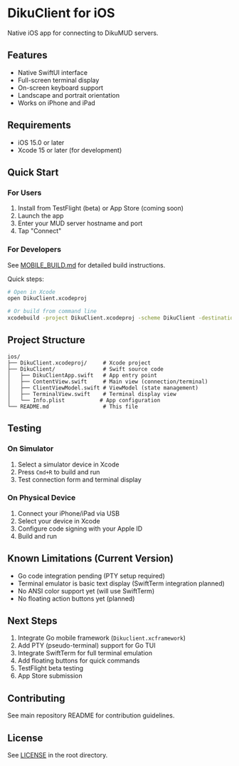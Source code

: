 # DikuClient for iOS

Native iOS app for connecting to DikuMUD servers.

## Features

- Native SwiftUI interface
- Full-screen terminal display
- On-screen keyboard support
- Landscape and portrait orientation
- Works on iPhone and iPad

## Requirements

- iOS 15.0 or later
- Xcode 15 or later (for development)

## Quick Start

### For Users

1. Install from TestFlight (beta) or App Store (coming soon)
2. Launch the app
3. Enter your MUD server hostname and port
4. Tap "Connect"

### For Developers

See [MOBILE_BUILD.md](../MOBILE_BUILD.md) for detailed build instructions.

Quick steps:
```bash
# Open in Xcode
open DikuClient.xcodeproj

# Or build from command line
xcodebuild -project DikuClient.xcodeproj -scheme DikuClient -destination 'platform=iOS Simulator,name=iPhone 15' build
```

## Project Structure

```
ios/
├── DikuClient.xcodeproj/     # Xcode project
├── DikuClient/               # Swift source code
│   ├── DikuClientApp.swift   # App entry point
│   ├── ContentView.swift     # Main view (connection/terminal)
│   ├── ClientViewModel.swift # ViewModel (state management)
│   ├── TerminalView.swift    # Terminal display view
│   └── Info.plist           # App configuration
└── README.md                 # This file
```

## Testing

### On Simulator

1. Select a simulator device in Xcode
2. Press `Cmd+R` to build and run
3. Test connection form and terminal display

### On Physical Device

1. Connect your iPhone/iPad via USB
2. Select your device in Xcode
3. Configure code signing with your Apple ID
4. Build and run

## Known Limitations (Current Version)

- Go code integration pending (PTY setup required)
- Terminal emulator is basic text display (SwiftTerm integration planned)
- No ANSI color support yet (will use SwiftTerm)
- No floating action buttons yet (planned)

## Next Steps

1. Integrate Go mobile framework (`Dikuclient.xcframework`)
2. Add PTY (pseudo-terminal) support for Go TUI
3. Integrate SwiftTerm for full terminal emulation
4. Add floating buttons for quick commands
5. TestFlight beta testing
6. App Store submission

## Contributing

See main repository README for contribution guidelines.

## License

See [LICENSE](../LICENSE) in the root directory.
